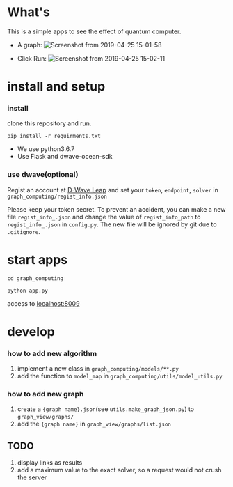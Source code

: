 # What's

This is a simple apps to see the effect of quantum computer.

- A graph:
![Screenshot from 2019-04-25 15-01-58](https://user-images.githubusercontent.com/30369038/56713048-92965c80-676b-11e9-9202-4cc7ae3b1b9e.png)

- Click Run:
![Screenshot from 2019-04-25 15-02-11](https://user-images.githubusercontent.com/30369038/56713078-ab067700-676b-11e9-9c67-48f56bfdaf20.png)

# install and setup

### install

clone this repository and run.

`pip install -r requirments.txt`

- We use python3.6.7
- Use Flask and dwave-ocean-sdk

### use dwave(optional)
Regist an account at [D-Wave Leap](https://cloud.dwavesys.com/leap/) and set your `token`, `endpoint`, `solver` in `graph_computing/regist_info.json` 

Please keep your token secret. 
To prevent an accident, you can make a new file `regist_info_.json` and change the value of `regist_info_path` to `regist_info_.json` in `config.py`. 
The new file will be ignored by git due to `.gitignore`.

# start apps

```cd graph_computing```

```python app.py```

access to [localhost:8009](http://localhost:8009)

# develop

### how to add new algorithm
1. implement a new class in `graph_computing/models/**.py` 
1. add the function to `model_map` in `graph_computing/utils/model_utils.py`

### how to add new graph
1. create a `{graph name}.json`(see `utils.make_graph_json.py`) to `graph_view/graphs/`
2. add the `{graph name}` in `graph_view/graphs/list.json`

## TODO
1. display links as results
1. add a maximum value to the exact solver, so a request would not crush the server